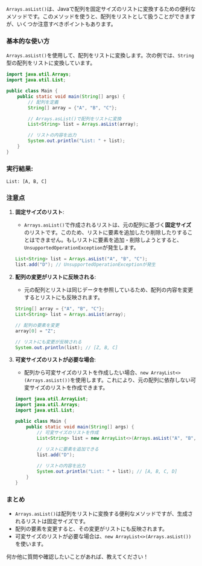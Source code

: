 `Arrays.asList()`は、Javaで配列を固定サイズのリストに変換するための便利なメソッドです。このメソッドを使うと、配列をリストとして扱うことができますが、いくつか注意すべきポイントもあります。

### 基本的な使い方
`Arrays.asList()`を使用して、配列をリストに変換します。次の例では、`String`型の配列をリストに変換しています。

```java
import java.util.Arrays;
import java.util.List;

public class Main {
    public static void main(String[] args) {
        // 配列を定義
        String[] array = {"A", "B", "C"};

        // Arrays.asList()で配列をリストに変換
        List<String> list = Arrays.asList(array);

        // リストの内容を出力
        System.out.println("List: " + list);
    }
}
```

### 実行結果:
```
List: [A, B, C]
```

### 注意点
1. **固定サイズのリスト**:
   - `Arrays.asList()`で作成されるリストは、元の配列に基づく**固定サイズ**のリストです。このため、リストに要素を追加したり削除したりすることはできません。もしリストに要素を追加・削除しようとすると、`UnsupportedOperationException`が発生します。

   ```java
   List<String> list = Arrays.asList("A", "B", "C");
   list.add("D"); // UnsupportedOperationExceptionが発生
   ```

2. **配列の変更がリストに反映される**:
   - 元の配列とリストは同じデータを参照しているため、配列の内容を変更するとリストにも反映されます。

   ```java
   String[] array = {"A", "B", "C"};
   List<String> list = Arrays.asList(array);

   // 配列の要素を変更
   array[0] = "Z";

   // リストにも変更が反映される
   System.out.println(list); // [Z, B, C]
   ```

3. **可変サイズのリストが必要な場合**:
   - 配列から可変サイズのリストを作成したい場合、`new ArrayList<>(Arrays.asList())`を使用します。これにより、元の配列に依存しない可変サイズのリストを作成できます。

   ```java
   import java.util.ArrayList;
   import java.util.Arrays;
   import java.util.List;

   public class Main {
       public static void main(String[] args) {
           // 可変サイズのリストを作成
           List<String> list = new ArrayList<>(Arrays.asList("A", "B", "C"));
           
           // リストに要素を追加できる
           list.add("D");

           // リストの内容を出力
           System.out.println("List: " + list); // [A, B, C, D]
       }
   }
   ```

### まとめ
- `Arrays.asList()`は配列をリストに変換する便利なメソッドですが、生成されるリストは固定サイズです。
- 配列の要素を変更すると、その変更がリストにも反映されます。
- 可変サイズのリストが必要な場合は、`new ArrayList<>(Arrays.asList())`を使います。

何か他に質問や確認したいことがあれば、教えてください！
